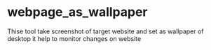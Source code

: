 # webpage_as_wallpaper
Thise tool take screenshot of target website  and set as wallpaper of desktop it help to monitor changes on website

